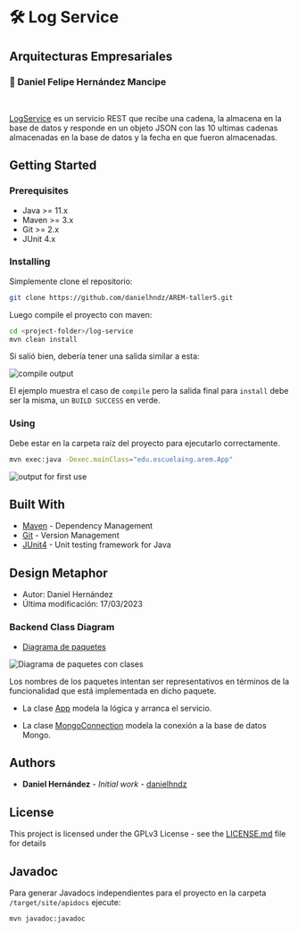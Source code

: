# :hammer_and_wrench: Log Service

## Arquitecturas Empresariales

### :pushpin: Daniel Felipe Hernández Mancipe

<br/>

[LogService](/log-service/src/main/java/edu/escuelaing/arem/App.java) es un servicio REST que recibe una cadena, la almacena en la base de datos y responde en un objeto JSON con las 10 ultimas cadenas almacenadas en la base de datos y la fecha en que fueron almacenadas.

## Getting Started

### Prerequisites

- Java >= 11.x
- Maven >= 3.x
- Git >= 2.x
- JUnit 4.x

### Installing

Simplemente clone el repositorio:

```bash
git clone https://github.com/danielhndz/AREM-taller5.git
```

Luego compile el proyecto con maven:

```bash
cd <project-folder>/log-service
mvn clean install
```

Si salió bien, debería tener una salida similar a esta:

![compile output](../../media/log_service_mvn_compile.png?raw=true)

El ejemplo muestra el caso de `compile` pero la salida final para `install` debe ser la misma, un `BUILD SUCCESS` en verde.

### Using

Debe estar en la carpeta raíz del proyecto para ejecutarlo correctamente.

```bash
mvn exec:java -Dexec.mainClass="edu.escuelaing.arem.App"
```

![output for first use](../../media/log_service_using1.png?raw=true)

## Built With

- [Maven](https://maven.apache.org/) - Dependency Management
- [Git](https://git-scm.com/) - Version Management
- [JUnit4](https://junit.org/junit4/) - Unit testing framework for Java

## Design Metaphor

- Autor: Daniel Hernández
- Última modificación: 17/03/2023

### Backend Class Diagram

- [Diagrama de paquetes](/log-service/src/main/java/edu/escuelaing/arem/)

![Diagrama de paquetes con clases](../../media/log_service_pkgs_simple.png?raw=true)

Los nombres de los paquetes intentan ser representativos en términos de la funcionalidad que está implementada en dicho paquete.

- La clase [App](/log-service/src/main/java/edu/escuelaing/arem/App.java) modela la lógica y arranca el servicio.

- La clase [MongoConnection](/log-service/src/main/java/edu/escuelaing/arem/persistence/MongoConnection.java) modela la conexión a la base de datos Mongo.

## Authors

- **Daniel Hernández** - _Initial work_ - [danielhndz](https://github.com/danielhndz)

## License

This project is licensed under the GPLv3 License - see the [LICENSE.md](LICENSE.md) file for details

## Javadoc

Para generar Javadocs independientes para el proyecto en la carpeta `/target/site/apidocs` ejecute:

```bash
mvn javadoc:javadoc
```
